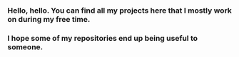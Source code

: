### Hello, hello. You can find all my projects here that I mostly work on during my free time.
### I hope some of my repositories end up being useful to someone.
